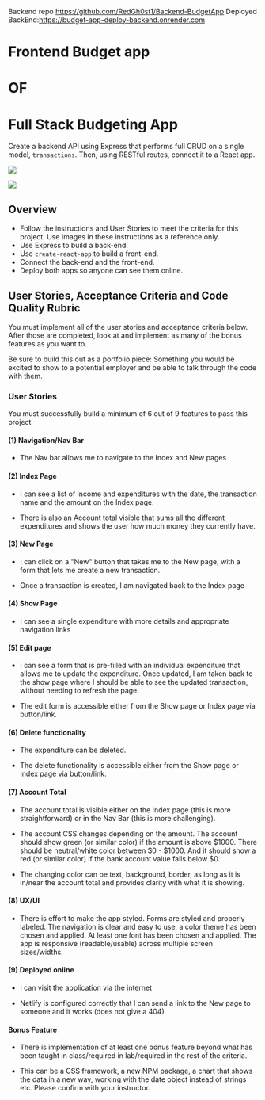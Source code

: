 

Backend repo
https://github.com/RedGh0st1/Backend-BudgetApp
Deployed BackEnd:https://budget-app-deploy-backend.onrender.com 

# Frontend Budget app

# OF

# Full Stack Budgeting App

Create a backend API using Express that performs full CRUD on a single model, `transactions`. Then, using RESTful routes, connect it to a React app.

![](./assets/index-page.png)

![](./assets/new-page.png)

## Overview

- Follow the instructions and User Stories to meet the criteria for this project. Use Images in these instructions as a reference only.
- Use Express to build a back-end.
- Use `create-react-app` to build a front-end.
- Connect the back-end and the front-end.
- Deploy both apps so anyone can see them online.

## User Stories, Acceptance Criteria and Code Quality Rubric

You must implement all of the user stories and acceptance criteria below. After those are completed, look at and implement as many of the bonus features as you want to.

Be sure to build this out as a portfolio piece: Something you would be excited to show to a potential employer and be able to talk through the code with them.

### User Stories

You must successfully build a minimum of 6 out of 9 features to pass this project

#### (1) Navigation/Nav Bar

- The Nav bar allows me to navigate to the Index and New pages

#### (2) Index Page

- I can see a list of income and expenditures with the date, the transaction name and the amount on the Index page.

- There is also an Account total visible that sums all the different expenditures and shows the user how much money they currently have.

#### (3) New Page

- I can click on a "New" button that takes me to the New page, with a form that lets me create a new transaction.

- Once a transaction is created, I am navigated back to the Index page

#### (4) Show Page

- I can see a single expenditure with more details and appropriate navigation links

#### (5) Edit page

- I can see a form that is pre-filled with an individual expenditure that allows me to update the expenditure. Once updated, I am taken back to the show page where I should be able to see the updated transaction, without needing to refresh the page.

- The edit form is accessible either from the Show page or Index page via button/link.

#### (6) Delete functionality

- The expenditure can be deleted.

- The delete functionality is accessible either from the Show page or Index page via button/link.

#### (7) Account Total

- The account total is visible either on the Index page (this is more straightforward) or in the Nav Bar (this is more challenging).

- The account CSS changes depending on the amount. The account should show green (or similar color) if the amount is above $1000. There should be neutral/white color between $0 - $1000. And it should show a red (or similar color) if the bank account value falls below $0.

- The changing color can be text, background, border, as long as it is in/near the account total and provides clarity with what it is showing.

#### (8) UX/UI

- There is effort to make the app styled. Forms are styled and properly labeled. The navigation is clear and easy to use, a color theme has been chosen and applied. At least one font has been chosen and applied. The app is responsive (readable/usable) across multiple screen sizes/widths.

#### (9) Deployed online

- I can visit the application via the internet

- Netlify is configured correctly that I can send a link to the New page to someone and it works (does not give a 404)

#### Bonus Feature

- There is implementation of at least one bonus feature beyond what has been taught in class/required in lab/required in the rest of the criteria.

- This can be a CSS framework, a new NPM package, a chart that shows the data in a new way, working with the date object instead of strings etc. Please confirm with your instructor.
